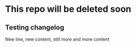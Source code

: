 # This repo will be deleted soon

## Testing changelog

New line, new content, still more and more content
